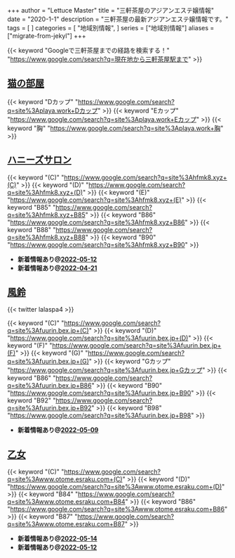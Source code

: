 +++
author = "Lettuce Master"
title = "三軒茶屋のアジアンエステ嬢情報"
date = "2020-1-1"
description = "三軒茶屋の最新アジアンエステ嬢情報です。"
tags = [
]
categories = [
    "地域別情報",
]
series = ["地域別情報"]
aliases = ["migrate-from-jekyl"]
+++

{{< keyword "Googleで三軒茶屋までの経路を検索する！" "https://www.google.com/search?q=現在地から三軒茶屋駅まで" >}}

## [猫の部屋](http://playa.work/)
{{< keyword "Dカップ" "https://www.google.com/search?q=site%3Aplaya.work+Dカップ" >}} {{< keyword "Eカップ" "https://www.google.com/search?q=site%3Aplaya.work+Eカップ" >}} {{< keyword "胸" "https://www.google.com/search?q=site%3Aplaya.work+胸" >}} 

## [ハニーズサロン](http://hfmk8.xyz/)
{{< keyword "(C)" "https://www.google.com/search?q=site%3Ahfmk8.xyz+(C)" >}} {{< keyword "(D)" "https://www.google.com/search?q=site%3Ahfmk8.xyz+(D)" >}} {{< keyword "(E)" "https://www.google.com/search?q=site%3Ahfmk8.xyz+(E)" >}} {{< keyword "B85" "https://www.google.com/search?q=site%3Ahfmk8.xyz+B85" >}} {{< keyword "B86" "https://www.google.com/search?q=site%3Ahfmk8.xyz+B86" >}} {{< keyword "B88" "https://www.google.com/search?q=site%3Ahfmk8.xyz+B88" >}} {{< keyword "B90" "https://www.google.com/search?q=site%3Ahfmk8.xyz+B90" >}} 

- **新着情報あり@[2022-05-12](/post/2022-05-12)**
- **新着情報あり@[2022-04-21](/post/2022-04-21)**
## [風鈴](http://fuurin.bex.jp/)


{{< twitter lalaspa4 >}}

{{< keyword "(C)" "https://www.google.com/search?q=site%3Afuurin.bex.jp+(C)" >}} {{< keyword "(D)" "https://www.google.com/search?q=site%3Afuurin.bex.jp+(D)" >}} {{< keyword "(F)" "https://www.google.com/search?q=site%3Afuurin.bex.jp+(F)" >}} {{< keyword "(G)" "https://www.google.com/search?q=site%3Afuurin.bex.jp+(G)" >}} {{< keyword "Gカップ" "https://www.google.com/search?q=site%3Afuurin.bex.jp+Gカップ" >}} {{< keyword "B86" "https://www.google.com/search?q=site%3Afuurin.bex.jp+B86" >}} {{< keyword "B90" "https://www.google.com/search?q=site%3Afuurin.bex.jp+B90" >}} {{< keyword "B92" "https://www.google.com/search?q=site%3Afuurin.bex.jp+B92" >}} {{< keyword "B98" "https://www.google.com/search?q=site%3Afuurin.bex.jp+B98" >}} 

- **新着情報あり@[2022-05-09](/post/2022-05-09)**
## [乙女](http://www.otome.esraku.com/)
{{< keyword "(C)" "https://www.google.com/search?q=site%3Awww.otome.esraku.com+(C)" >}} {{< keyword "(D)" "https://www.google.com/search?q=site%3Awww.otome.esraku.com+(D)" >}} {{< keyword "B84" "https://www.google.com/search?q=site%3Awww.otome.esraku.com+B84" >}} {{< keyword "B86" "https://www.google.com/search?q=site%3Awww.otome.esraku.com+B86" >}} {{< keyword "B87" "https://www.google.com/search?q=site%3Awww.otome.esraku.com+B87" >}} 

- **新着情報あり@[2022-05-14](/post/2022-05-14)**
- **新着情報あり@[2022-05-12](/post/2022-05-12)**
